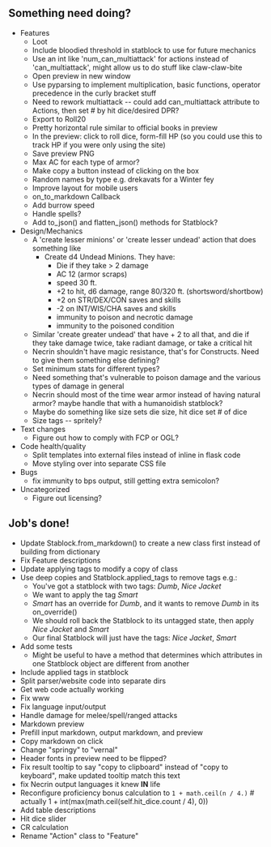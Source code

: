 ## Something need doing?

* Features
    * Loot
    * Include bloodied threshold in statblock to use for future mechanics
    * Use an int like 'num_can_multiattack' for actions instead of 'can_multiattack', might allow us to do stuff like claw-claw-bite
    * Open preview in new window
    * Use pyparsing to implement multiplication, basic functions, operator precedence in the curly bracket stuff
    * Need to rework multiattack -- could add can_multiattack attribute to Actions, then set # by hit dice/desired DPR?
    * Export to Roll20
    * Pretty horizontal rule similar to official books in preview
    * In the preview: click to roll dice, form-fill HP (so you could use this to track HP if you were only using the site)
    * Save preview PNG
    * Max AC for each type of armor?
    * Make copy a button instead of clicking on the box
    * Random names by type e.g. drekavats for a Winter fey
    * Improve layout for mobile users
    * on_to_markdown Callback
    * Add burrow speed
    * Handle spells?
    * Add to_json() and flatten_json() methods for Statblock? 
* Design/Mechanics
    * A 'create lesser minions' or 'create lesser undead' action that does something like
       * Create d4 Undead Minions. They have:
          * Die if they take > 2 damage
          * AC 12 (armor scraps)
          * speed 30 ft.
          * +2 to hit, d6 damage, range 80/320 ft. (shortsword/shortbow)
          * +2 on STR/DEX/CON saves and skills
          * -2 on INT/WIS/CHA saves and skills
          * immunity to poison and necrotic damage
          * immunity to the poisoned condition
    * Similar 'create greater undead' that have + 2 to all that, and die if they take damage twice, take radiant damage, or take a critical hit
    * Necrin shouldn't have magic resistance, that's for Constructs. Need to give them something else defining?
    * Set minimum stats for different types?
    * Need something that's vulnerable to poison damage and the various types of damage in general
    * Necrin should most of the time wear armor instead of having natural armor? maybe handle that with a humanoidish statblock?
    * Maybe do something like size sets die size, hit dice set # of dice
    * Size tags -- spritely?
* Text changes
    * Figure out how to comply with FCP or OGL?
* Code health/quality
    * Split templates into external files instead of inline in flask code
    * Move styling over into separate CSS file
* Bugs
    * fix immunity to bps output, still getting extra semicolon?
* Uncategorized
    * Figure out licensing?


## Job's done!

* Update Stablock.from_markdown() to create a new class first instead of building from dictionary
* Fix Feature descriptions
* Update applying tags to modify a copy of class
* Use deep copies and Statblock.applied_tags to remove tags e.g.:
    * You've got a statblock with two tags: *Dumb*, *Nice Jacket*
    * We want to apply the tag *Smart*
    * *Smart* has an override for *Dumb*, and it wants to remove *Dumb* in its on_override()
    * We should roll back the Statblock to its untagged state, then apply *Nice Jacket* and *Smart*
    * Our final Statblock will just have the tags: *Nice Jacket*, *Smart*
* Add some tests
    * Might be useful to have a method that determines which attributes in one Statblock object
    are different from another
* Include applied tags in statblock
* Split parser/website code into separate dirs
* Get web code actually working
* Fix www
* Fix language input/output
* Handle damage for melee/spell/ranged attacks
* Markdown preview
* Prefill input markdown, output markdown, and preview
* Copy markdown on click
* Change "springy" to "vernal"
* Header fonts in preview need to be flipped?
* Fix result tooltip to say "copy to clipboard" instead of "copy to keyboard", make updated tooltip match this text
* fix Necrin output languages it knew **IN** life
* Reconfigure proficiency bonus calculation to `1 + math.ceil(n / 4.)` # actually 1 + int(max(math.ceil(self.hit_dice.count / 4), 0))
* Add table descriptions
* Hit dice slider
* CR calculation
* Rename "Action" class to "Feature"
